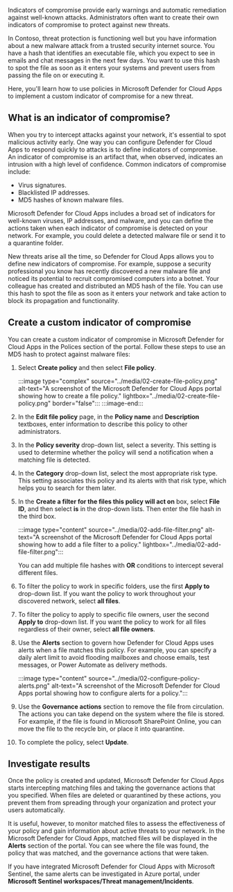 Indicators of compromise provide early warnings and automatic remediation against well-known attacks. Administrators often want to create their own indicators of compromise to protect against new threats.

In Contoso, threat protection is functioning well but you have information about a new malware attack from a trusted security internet source. You have a hash that identifies an executable file, which you expect to see in emails and chat messages in the next few days. You want to use this hash to spot the file as soon as it enters your systems and prevent users from passing the file on or executing it.

Here, you'll learn how to use policies in Microsoft Defender for Cloud Apps to implement a custom indicator of compromise for a new threat.

## What is an indicator of compromise?

When you try to intercept attacks against your network, it's essential to spot malicious activity early. One way you can configure Defender for Cloud Apps to respond quickly to attacks is to define indicators of compromise. An indicator of compromise is an artifact that, when observed, indicates an intrusion with a high level of confidence.
Common indicators of compromise include:

- Virus signatures.
- Blacklisted IP addresses.
- MD5 hashes of known malware files.

Microsoft Defender for Cloud Apps includes a broad set of indicators for well-known viruses, IP addresses, and malware, and you can define the actions taken when each indicator of compromise is detected on your network. For example, you could delete a detected malware file or send it to a quarantine folder.

New threats arise all the time, so Defender for Cloud Apps allows you to define new indicators of compromise. For example, suppose a security professional you know has recently discovered a new malware file and noticed its potential to recruit compromised computers into a botnet. Your colleague has created and distributed an MD5 hash of the file. You can use this hash to spot the file as soon as it enters your network and take action to block its propagation and functionality.

## Create a custom indicator of compromise

You can create a custom indicator of compromise in Microsoft Defender for Cloud Apps in the Polices section of the portal. Follow these steps to use an MD5 hash to protect against malware files:

1. Select **Create policy** and then select **File policy**.

    :::image type="complex" source="../media/02-create-file-policy.png" alt-text="A screenshot of the Microsoft Defender for Cloud Apps portal showing how to create a file policy." lightbox="../media/02-create-file-policy.png" border="false":::
	<PLACEHOLDER>
    :::image-end:::

1. In the **Edit file policy** page, in the **Policy name** and **Description** textboxes, enter information to describe this policy to other administrators.
1. In the **Policy severity** drop-down list, select a severity. This setting is used to determine whether the policy will send a notification when a matching file is detected.
1. In the **Category** drop-down list, select the most appropriate risk type. This setting associates this policy and its alerts with that risk type, which helps you to search for them later.
1. In the **Create a filter for the files this policy will act on** box, select **File ID**, and then select **is** in the drop-down lists. Then enter the file hash in the third box.

    :::image type="content" source="../media/02-add-file-filter.png" alt-text="A screenshot of the Microsoft Defender for Cloud Apps portal showing how to add a file filter to a policy." lightbox="../media/02-add-file-filter.png":::

    You can add multiple file hashes with **OR** conditions to intercept several different files.

1. To filter the policy to work in specific folders, use the first **Apply to** drop-down list. If you want the policy to work throughout your discovered network, select **all files**.
1. To filter the policy to apply to specific file owners, user the second **Apply to** drop-down list. If you want the policy to work for all files regardless of their owner, select **all file owners**.
1. Use the **Alerts** section to govern how Defender for Cloud Apps uses alerts when a file matches this policy. For example, you can specify a daily alert limit to avoid flooding mailboxes and choose emails, test messages, or Power Automate as delivery methods.

    :::image type="content" source="../media/02-configure-policy-alerts.png" alt-text="A screenshot of the Microsoft Defender for Cloud Apps portal showing how to configure alerts for a policy.":::

1. Use the **Governance actions** section to remove the file from circulation. The actions you can take depend on the system where the file is stored. For example, if the file is found in Microsoft SharePoint Online, you can move the file to the recycle bin, or place it into quarantine.
1. To complete the policy, select **Update**.

## Investigate results

Once the policy is created and updated, Microsoft Defender for Cloud Apps starts intercepting matching files and taking the governance actions that you specified. When files are deleted or quarantined by these actions, you prevent them from spreading through your organization and protect your users automatically.

It is useful, however, to monitor matched files to assess the effectiveness of your policy and gain information about active threats to your network. In the Microsoft Defender for Cloud Apps, matched files will be displayed in the **Alerts** section of the portal. You can see where the file was found, the policy that was matched, and the governance actions that were taken.

If you have integrated Microsoft Defender for Cloud Apps with Microsoft Sentinel, the same alerts can be investigated in Azure portal, under **Microsoft Sentinel workspaces/Threat management/Incidents**.
